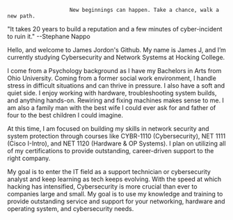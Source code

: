                         New beginnings can happen. Take a chance, walk a new path.

"It takes 20 years to build a reputation and a few minutes of cyber-incident to ruin it." --Stephane Nappo

Hello, and welcome to James Jordon's Github. My name is James J, and I’m currently studying Cybersecurity and Network Systems at Hocking College.

I come from a Psychology background as I have my Bachelors in Arts from Ohio University. Coming from a former social work environment, I handle stress in difficult situations and can thrive in pressure. I also have a soft and quiet side. I enjoy working with hardware, troubleshooting system builds, and anything hands-on. Rewiring and fixing machines makes sense to me. I am also a family man with the best wife I could ever ask for and father of four to the best children I could imagine.

At this time, I am focused on building my skills in network security and system protection through courses like CYBR-1110 (Cybersecurity), NET 1111 (Cisco I-Intro), and NET 1120 (Hardware & OP Systems). I plan on utilizing all of my certifications to provide outstanding, career-driven support to the right company.

My goal is to enter the IT field as a support technician or cybersecurity analyst and keep learning as tech keeps evolving. With the speed at which hacking has intensified, Cybersecurity is more crucial than ever to companies large and small. My goal is to use my knowledge and training to provide outstanding service and support for your networking, hardware and operating system, and cybersecurity needs.
